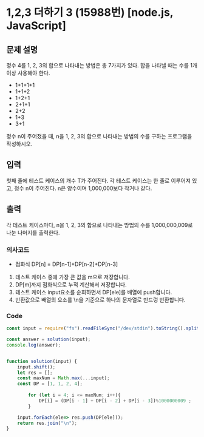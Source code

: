 # 1,2,3 더하기 3 (15988번) [node.js, JavaScript] 

## 문제 설명
정수 4를 1, 2, 3의 합으로 나타내는 방법은 총 7가지가 있다. 합을 나타낼 때는 수를 1개 이상 사용해야 한다.

- 1+1+1+1
- 1+1+2
- 1+2+1
- 2+1+1
- 2+2
- 1+3
- 3+1

정수 n이 주어졌을 때, n을 1, 2, 3의 합으로 나타내는 방법의 수를 구하는 프로그램을 작성하시오.
## 입력
첫째 줄에 테스트 케이스의 개수 T가 주어진다. 각 테스트 케이스는 한 줄로 이루어져 있고, 정수 n이 주어진다. n은 양수이며 1,000,000보다 작거나 같다.
## 출력
각 테스트 케이스마다, n을 1, 2, 3의 합으로 나타내는 방법의 수를 1,000,000,009로 나눈 나머지를 출력한다.
### 의사코드 
  - 점화식 DP[n] = DP[n-1]+DP[n-2]+DP[n-3]

1. 테스트 케이스 중에 가장 큰 값을 m으로 저장합니다.
2. DP[m]까지 점화식으로 누적 계산해서 저장합니다.
3. 테스트 케이스 input요소를 순회하면서 DP[ele]를 배열에 push합니다.
4. 반환값으로 배열의 요소를 \n을 기준으로 하나의 문자열로 만드렁 반환합니다.

### Code
```js
const input = require("fs").readFileSync("/dev/stdin").toString().split("\n"); 

const answer = solution(input);
console.log(answer);


function solution(input) {
    input.shift();
    let res = [];
    const maxNum = Math.max(...input);
    const DP = [1, 1, 2, 4];
    
        for (let i = 4; i <= maxNum; i++){
            DP[i] = (DP[i - 1] + DP[i - 2] + DP[i - 3])%1000000009 ;
        }

    input.forEach(ele=> res.push(DP[ele]));
    return res.join("\n");
}
```
